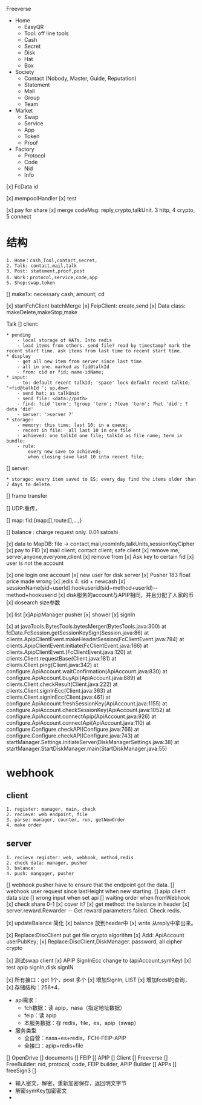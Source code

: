 Freeverse
* Home
    * EasyQR
    * Tool: off line tools
    * Cash
    * Secret
    * Disk
    * Hat
    * Box
* Society
    * Contact (Nobody, Master, Guide, Reputation)
    * Statement
    * Mail
    * Group
    * Team
* Market
    * Swap
    * Service
    * App
    * Token
    * Proof
* Factory
    * Protocol
    * Code
    * Nid
    * Info



[x] FcData id

[x] mempoolHandler
[x] test


[x] pay for share
[x] merge codeMsg: reply,crypto,talkUnit. 3 http, 4 crypto, 5 connect

# 结构
    1. Home：cash,Tool,contact,secret,
    2. Talk: contact,mail,talk
    3. Post: statement,proof,post
    4. Work：protocol,service,code,app
    5. Shop:swap,token
[] makeTx: necessary cash; amount; cd

[x] startFchClient batchMerge
[x] FeipClient: create,send
[x] Data class: makeDelete,makeStop,make

Talk
[] client:
    
    * pending
        - local storage of HATs. Into redis
        - load items from others. send file? read by timestamp? mark the recent start time. ask items from last time to recent start time.
    * display
        - get all new item from server since last time
        - all in one. marked as fid@talkId
        - from: cid or fid; name-idName; 
    * input:
        - to: default recent talkId; 'space' lock default recent talkId; '>fid@talkId '; up,down
        - send hat: as talkUnit
        - send file: <data://path> 
        - find: ?cid 'term'; ?group 'term'; ?team 'term'; ?hat 'did'; ?data 'did'
        - server: '>server ?'
    * storage:
        - memory: this time; last 10; in a queue;
        - recent in file:  all last 10 in one file
        - achieved: one talkId one file; talkId as file name; term in bundle; 
        - rule: 
            every new save to achieved; 
            when closing save last 10 into recent file;

[] server:

    * storage: every item saved to ES; every day find the items older than 7 days to delete.
[] frame
    transfer 

[] UDP:重传，

[] map: fid:{map:[],route:[],...,}

[] balance : charge request only. 0.01 satoshi


[x] data to MapDB:
file -> contact,mail,roomInfo,talkUnits,sessionKeyCipher
[x] pay to FID
[x] mail client; contact client; safe client
[x] remove me, server,anyone,everyone,client
[x] remove from
[x] Ask key to certain fid
[x] user is not the account

[x] one login one account
[x] new user for disk server
[x] Pusher 183 float price made wrong
[x] jedis 4: sid + newcash
[x] sessionName(sid+userId):hookuserid(sid+method+userId)--method+hookuserid
[x] disk服务的account与APIP相同，并且分配了人家的币
[x] dosearch size参数


[x] list
[x]ApipManager pusher
[x] shower
[x] signIn

[x] at javaTools.BytesTools.bytesMerger(BytesTools.java:300)
        at fcData.FcSession.getSessionKeySign(Session.java:86)
        at clients.ApipClientEvent.makeHeaderSession(FcClientEvent.java:784)
        at clients.ApipClientEvent.initiate(FcClientEvent.java:166)
        at clients.ApipClientEvent.<init>(FcClientEvent.java:120)
        at clients.Client.requestBase(Client.java:181)
        at clients.Client.ping(Client.java:342)
        at configure.ApiAccount.waitConfirmation(ApiAccount.java:830)
        at configure.ApiAccount.buyApi(ApiAccount.java:889)
        at clients.Client.checkResult(Client.java:222)
        at clients.Client.signInEcc(Client.java:363)
        at clients.Client.signInEcc(Client.java:461)
        at configure.ApiAccount.freshSessionKey(ApiAccount.java:1155)
        at configure.ApiAccount.checkSessionKey(ApiAccount.java:1052)
        at configure.ApiAccount.connectApip(ApiAccount.java:926)
        at configure.ApiAccount.connectApi(ApiAccount.java:110)
        at configure.Configure.checkAPI(Configure.java:766)
        at configure.Configure.checkAPI(Configure.java:743)
        at startManager.Settings.initiateServer(DiskManagerSettings.java:38)
        at startManager.StartDiskManager.main(StartDiskManager.java:55)

# webhook
## client
    1. register: manager, main, check
    2. recieve: web endpoint, file
    3. parse: manager, counter, run, getNewOrder 
    4. make order
## server
    1. recieve register: web, webhook, method,redis
    2. check data: manager, pusher
    3. balance:
    4. push: mangager, pusher

[] webhook pusher have to ensure that the endpoint got the data.
[] webhook user request since lastHeight when new starting.
[] apip client data size
[] wrong input when set api
[] waiting order when fromWebhook
[x] check share 0-1
[x] cover it?
[x] get method: the balance in header
[x] server.reward.Rewarder -- Get reward parameters failed. Check redis.

[x] updateBalance 简化
[x] balance 放到header中
[x] write 从reply中拿出来。

[x] Replace:DiscClient put get file crypto algorithm
[x] Add: ApiAccount userPubKey;
[x] Replace:DiscClient,DiskManager. password, all cipher crypto

[x] 测试swap client
[x] APIP SignInEcc change to (apiAccount,symKey)
[x] test apip signIn,disk signIN

[x] 所有接口：get 1个，post 多个
[x] 增加SignIn, LIST
[x] 增加fcdsl的查询，
[x] 存储结构：256*4，
* api需求：
  * fch数据：读 apip，nasa（指定地址数据）
  * feip：读 apip
  * 本服务数据：存 redis，file，es，apip（swap）
* 服务类型
  * 全自营：nasa+es+redis，FCH-FEIP-APIP
  * 全接口：apip+redis+file

[] OpenDrive
[] documents
    [] FEIP
    [] APIP
[] Client
    [] Freeverse
    [] FreeBuilder: nid, protocol, code, FEIP builder, APIP Builder
[] APPs
    [] freeSign3
    [] 

* 输入密文，解密，重新加密保存，返回明文字节
* 解密symKey加密密文
* 